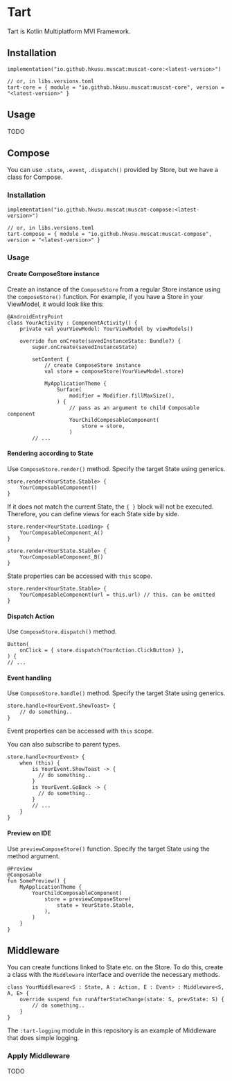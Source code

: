 # Tart

Tart is Kotlin Multiplatform MVI Framework.

## Installation

```
implementation("io.github.hkusu.muscat:muscat-core:<latest-version>")

// or, in libs.versions.toml
tart-core = { module = "io.github.hkusu.muscat:muscat-core", version = "<latest-version>" }
```

## Usage

TODO

## Compose

You can use `.state`, `.event`, `.dispatch()` provided by Store, but we have a class for Compose.

### Installation

```
implementation("io.github.hkusu.muscat:muscat-compose:<latest-version>")

// or, in libs.versions.toml
tart-compose = { module = "io.github.hkusu.muscat:muscat-compose", version = "<latest-version>" }
```

### Usage

#### Create ComposeStore instance

Create an instance of the `ComposeStore` from a regular Store instance using the `composeStore()` function.
For example, if you have a Store in your ViewModel, it would look like this:

```
@AndroidEntryPoint
class YourActivity : ComponentActivity() {
    private val yourViewModel: YourViewModel by viewModels()

    override fun onCreate(savedInstanceState: Bundle?) {
        super.onCreate(savedInstanceState)

        setContent {
            // create ComposeStore instance
            val store = composeStore(YourViewModel.store)
        
            MyApplicationTheme {
                Surface(
                    modifier = Modifier.fillMaxSize(),
                ) {
                    // pass as an argument to child Composable component
                    YourChildComposableComponent(
                        store = store,
                    )
        // ... 
```

#### Rendering according to State

Use `ComposeStore.render()` method.
Specify the target State using generics.

```
store.render<YourState.Stable> {
    YourComposableComponent()
}
```

If it does not match the current State, the `{ }` block will not be executed.
Therefore, you can define views for each State side by side.

```
store.render<YourState.Loading> {
    YourComposableComponent_A()
}

store.render<YourState.Stable> {
    YourComposableComponent_B()
}
```

State properties can be accessed with `this` scope.

```
store.render<YourState.Stable> {
    YourComposableComponent(url = this.url) // this. can be omitted
}
```

#### Dispatch Action

Use `ComposeStore.dispatch()` method.

```
Button(
    onClick = { store.dispatch(YourAction.ClickButton) },
) {
// ...
```

#### Event handling

Use `ComposeStore.handle()` method.
Specify the target State using generics.

```
store.handle<YourEvent.ShowToast> {
    // do something..
}
```

Event properties can be accessed with `this` scope.

You can also subscribe to parent types.

```
store.handle<YourEvent> {
    when (this) {
        is YourEvent.ShowToast -> {
          // do something..
        }
        is YourEvent.GoBack -> {
          // do something..
        }
        // ...
    }
}
```

#### Preview on IDE

Use `previewComposeStore()` function.
Specify the target State using the method argument.

```
@Preview
@Composable
fun SomePreview() {
    MyApplicationTheme {
        YourChildComposableComponent(
            store = previewComposeStore(
                state = YourState.Stable,
            ),
        )
    }
}
```

## Middleware

You can create functions linked to State etc. on the Store.
To do this, create a class with the `Middleware` interface and override the necessary methods.

```
class YourMiddleware<S : State, A : Action, E : Event> : Middleware<S, A, E> {
    override suspend fun runAfterStateChange(state: S, prevState: S) {
        // do something..
    }
}
```

The `:tart-logging` module in this repository is an example of Middleware that does simple logging.

### Apply Middleware

TODO
